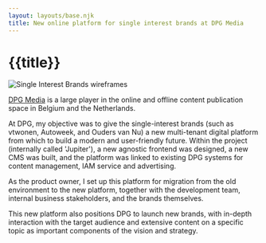 ```yaml
---
layout: layouts/base.njk
title: New online platform for single interest brands at DPG Media
---
```


# {{title}}

<div class="break-out">
 <img
 src="/images/dpg.jpg"
 alt="Single Interest Brands wireframes"
 />
</div>

[DPG Media](https://nl.wikipedia.org/wiki/DPG_Media) is a large player in the online and offline content publication space in Belgium and the Netherlands.

At DPG, my objective was to give the single-interest brands (such as vtwonen, Autoweek, and Ouders van Nu) a new multi-tenant digital platform from which to build a modern and user-friendly future. Within the project (internally called 'Jupiter'), a new agnostic frontend was designed, a new CMS was built, and the platform was linked to existing DPG systems for content management, IAM service and advertising.

As the product owner, I set up this platform for migration from the old environment to the new platform, together with the development team, internal business stakeholders, and the brands themselves.

This new platform also positions DPG to launch new brands, with in-depth interaction with the target audience and extensive content on a specific topic as important components of the vision and strategy.